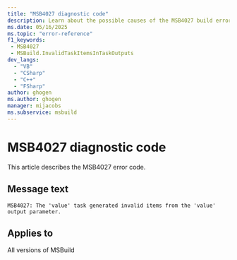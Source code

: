 ```yaml
---
title: "MSB4027 diagnostic code"
description: Learn about the possible causes of the MSB4027 build error, and get troubleshooting tips.
ms.date: 05/16/2025
ms.topic: "error-reference"
f1_keywords:
 - MSB4027
 - MSBuild.InvalidTaskItemsInTaskOutputs
dev_langs:
  - "VB"
  - "CSharp"
  - "C++"
  - "FSharp"
author: ghogen
ms.author: ghogen
manager: mijacobs
ms.subservice: msbuild
---
```


# MSB4027 diagnostic code

<!-- :::ErrorDefinitionDescription::: -->
<!-- :::editable-content name="introDescription"::: -->
This article describes the MSB4027 error code.
<!-- :::editable-content-end::: -->

## Message text

<!-- :::editable-content name="messageText"::: -->
`MSB4027: The 'value' task generated invalid items from the 'value' output parameter.`
<!-- :::editable-content-end::: -->
<!-- MSB4027: The "{0}" task generated invalid items from the "{1}" output parameter. {2} -->

<!-- :::editable-content name="postOutputDescription"::: -->
<!--
{StrBegin="MSB4027: "}
-->
<!-- :::editable-content-end::: -->
<!-- :::ErrorDefinitionDescription-end::: -->

## Applies to

All versions of MSBuild
